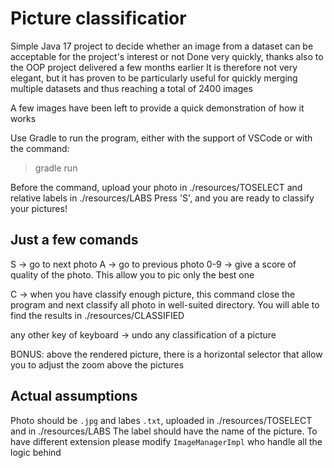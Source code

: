 # Picture classificatior

Simple Java 17 project to decide whether an image from a dataset can be acceptable for the project's interest or not
Done very quickly, thanks also to the OOP project delivered a few months earlier
It is therefore not very elegant, but it has proven to be particularly useful for quickly merging multiple datasets and thus reaching a total of 2400 images

A few images have been left to provide a quick demonstration of how it works

Use Gradle to run the program, either with the support of VSCode or with the command:
> gradle run

Before the command, upload your photo in ./resources/TOSELECT and relative labels in ./resources/LABS
Press 'S', and you are ready to classify your pictures!

## Just a few comands
S -> go to next photo
A -> go to previous photo
0-9 -> give a score of quality of the photo. This allow you to pic only the best one

C -> when you have classify enough picture, this command close the program and next classify all photo in well-suited directory. You will able to find the results in ./resources/CLASSIFIED

any other key of keyboard -> undo any classification of a picture

BONUS: above the rendered picture, there is a horizontal selector that allow you to adjust the zoom above the pictures

## Actual assumptions
Photo should be `.jpg` and labes `.txt`, uploaded in ./resources/TOSELECT and in ./resources/LABS
The label should have the name of the picture.
To have different extension please modify `ImageManagerImpl` who handle all the logic behind 

